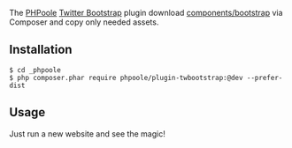 The [PHPoole](http://phpoole.narno.org) [Twitter Bootstrap](http://getbootstrap.com) plugin download [components/bootstrap](https://github.com/components/bootstrap) via Composer and copy only needed assets.

Installation
------------

    $ cd _phpoole
    $ php composer.phar require phpoole/plugin-twbootstrap:@dev --prefer-dist


Usage
-----

Just run a new website and see the magic!
